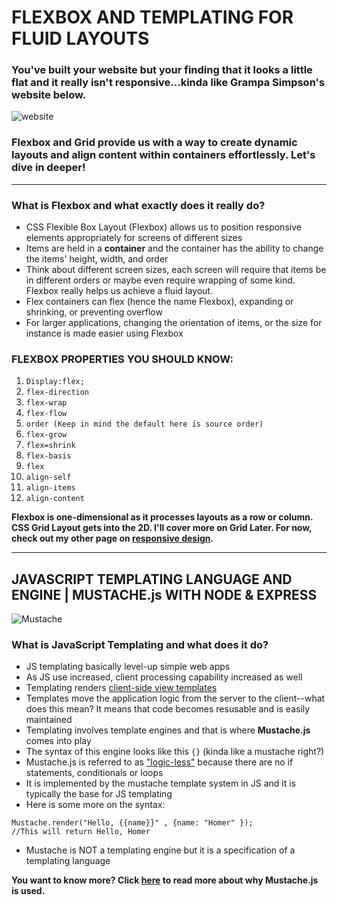 # FLEXBOX AND TEMPLATING FOR FLUID LAYOUTS
### You've built your website but your finding that it looks a little flat and it really isn't responsive...kinda like Grampa Simpson's website below.
![website](https://media.giphy.com/media/l2JdTkHW1KZPdvdS0/giphy.gif)
### Flexbox and Grid provide us with a way to create dynamic layouts and align content within containers effortlessly. Let's dive in deeper!
----------------
### What is Flexbox and what exactly does it really do?
* CSS Flexible Box Layout (Flexbox) allows us to position responsive elements appropriately for screens of different sizes
* Items are held in a **container** and the container has the ability to change the items' height, width, and order
* Think about different screen sizes, each screen will require that items be in different orders or maybe even require wrapping of some kind. Flexbox really helps us achieve a fluid layout.
* Flex containers can flex (hence the name Flexbox), expanding or shrinking, or preventing overflow
* For larger applications, changing the orientation of items, or the size for instance is made easier using Flexbox


### FLEXBOX PROPERTIES YOU SHOULD KNOW:
1. `Display:flex;`
1. `flex-direction`
1. `flex-wrap`
1. `flex-flow`
1. `order (Keep in mind the default here is source order)`
1. `flex-grow`
1. `flex=shrink`
1. `flex-basis`
1. `flex`
1. `align-self`
1. `align-items`
1. `align-content`

**Flexbox is one-dimensional as it processes layouts as a row or column. CSS Grid Layout gets into the 2D. I'll cover more on Grid Later. For now, check out my other page on [responsive design](https://rivad2.github.io/reading-notes/301/class-01.html).**

--------------------


## JAVASCRIPT TEMPLATING LANGUAGE AND ENGINE | MUSTACHE.js WITH NODE & EXPRESS
![Mustache](https://media.giphy.com/media/tlmYAgQZZkZuU/giphy.gif)

### What is JavaScript Templating and what does it do?
* JS templating basically level-up simple web apps 
* As JS use increased, client processing capability increased as well
* Templating renders [client-side view templates](https://www.smashingmagazine.com/2012/12/client-side-templating/)
* Templates move the application logic from the server to the client--what does this mean? It means that code becomes resusable and is easily maintained
* Templating involves template engines and that is where **Mustache.js** comes into play
* The syntax of this engine looks like this `{}` (kinda like a mustache right?)
* Mustache.js is referred to as ["logic-less"](https://stackoverflow.com/questions/8906036/what-is-logic-less-template/21833090) because there are no if statements, conditionals or loops
* It is implemented by the mustache template system in JS and it is typically the base for JS templating
* Here is some more on the syntax: 
```
Mustache.render("Hello, {{name}}" , {name: "Homer" });
//This will return Hello, Homer
```
* Mustache is NOT a templating engine but it is a specification of a templating language

**You want to know more? Click [here](https://github.com/janl/mustache.js/) to read more about why Mustache.js is used.**


